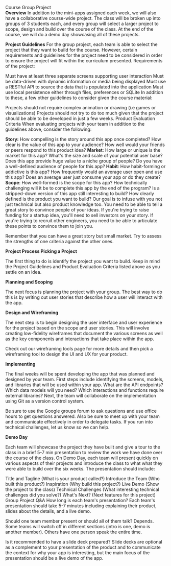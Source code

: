 Course Group Project
<br>
<b>Overview</b>
In addition to the mini-apps assigned each week, we will also have a collaborative course-wide project. The class will be broken up into groups of 3 students each, and every group will select a larger project to scope, design and build over the course of the class. At the end of the course, we will do a demo day showcasing all of these projects. 

<b>Project Guidelines</b>
For the group project, each team is able to select the project that they want to build for the course. However, certain requirements and guidelines for the project need to be considered in order to ensure the project will fit within the curriculum presented. Requirements of the project:

Must have at least three separate screens supporting user interaction
Must be data-driven with dynamic information or media being displayed
Must use a RESTful API to source the data that is populated into the application
Must use local persistence either through files, preferences or SQLite
In addition to these, a few other guidelines to consider given the course material:

Projects should not require complex animation or drawing (i.e games or visualizations)
Projects should not try to do too much given that the project should be able to be developed in just a few weeks.
Product Evaluation Criteria
When evaluating projects with your team in addition to the guidelines above, consider the following:

<b>Story:</b> How compelling is the story around this app once completed?
How clear is the value of this app to your audience?
How well would your friends or peers respond to this product idea?
<b>Market</b>: How large or unique is the market for this app?
What's the size and scale of your potential user base?
Does this app provide huge value to a niche group of people?
Do you have a well-defined audience of people for this app?
<b>Habit</b>: How habit-forming or addictive is this app?
How frequently would an average user open and use this app?
Does an average user just consume your app or do they create?
<b>Scope</b>: How well-formed is the scope for this app?
How technically challenging will it be to complete this app by the end of the program?
Is a stripped-down version of this app still interesting to build?
How clearly defined is the product you want to build?
Our goal is to infuse with you not just technical but also product knowledge too. You need to be able to tell a great story to convince people of your ideas. If you're trying to raise funding for a startup idea, you'll need to sell investors on your story. If you're trying to recruit other engineers, you need to be able to articulate these points to convince them to join you.

Remember that you can have a great story but small market. Try to assess the strengths of one criteria against the other ones.

<b>Project Process
Picking a Project</b>

The first thing to do is identify the project you want to build. Keep in mind the Project Guidelines and Product Evaluation Criteria listed above as you settle on an idea.

<b>Planning and Scoping</b>

The next focus is planning the project with your group. The best way to do this is by writing out user stories that describe how a user will interact with the app.

<b>Design and Wireframing</b>

The next step is to begin designing the user interface and user experience for the project based on the scope and user stories. This will involve creating low-fidelity wireframes that document the various screens as well as the key components and interactions that take place within the app.

Check out our wireframing tools page for more details and then pick a wireframing tool to design the UI and UX for your product.

<b>Implementing</b>

The final weeks will be spent developing the app that was planned and designed by your team. First steps include identifying the screens, models, and libraries that will be used within your app. What are the API endpoints? Which data models will you need? Which interactions and functions require external libraries? Next, the team will collaborate on the implementation using Git as a version control system.

Be sure to use the Google groups forum to ask questions and use office hours to get questions answered. Also be sure to meet up with your team and communicate effectively in order to delegate tasks. If you run into technical challenges, let us know so we can help. 

<b>Demo Day</b>

Each team will showcase the project they have built and give a tour to the class in a brief 5-7 min presentation to review the work we have done over the course of the class. On Demo Day, each team will present quickly on various aspects of their projects and introduce the class to what what they were able to build over the six weeks. The presentation should include:

Title and Tagline (What is your product called?)
Introduce the Team (Who built this product?)
Inspiration (Why build this project?)
Live Demo (Show the project to the class)
Technical Challenges (What interesting technical challenges did you solve?)
What's Next? (Next features for this project)
Group Project Q&A
How long is each team's presentation?
Each team's presentation should take 5-7 minutes including explaining their product, slides about the details, and a live demo.

Should one team member present or should all of them talk?
Depends. Some teams will switch off in different sections (intro is one, demo is another member). Others have one person speak the entire time.

Is it recommended to have a slide deck prepared?
Slide decks are optional as a complement to your presentation of the product and to communicate the context for why your app is interesting, but the main focus of the presentation should be a live demo of the app.
